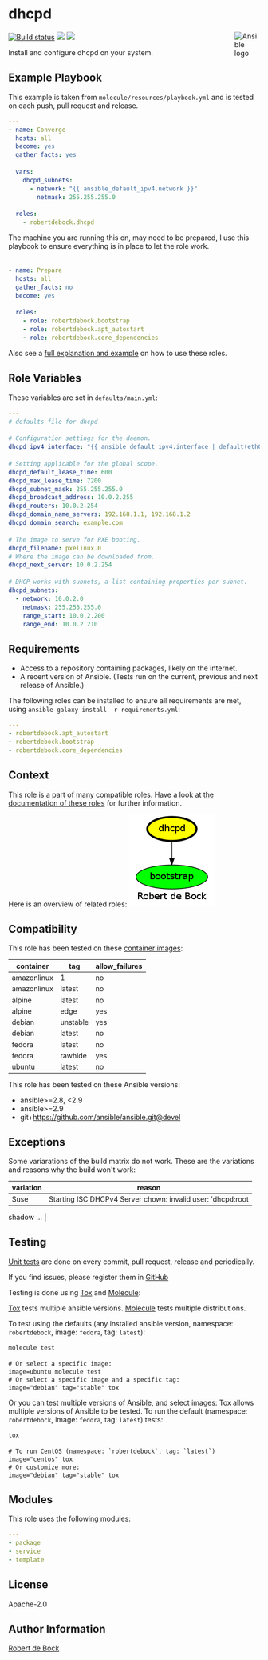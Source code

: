 dhcpd
=========

<img src="https://docs.ansible.com/ansible-tower/3.2.4/html_ja/installandreference/_static/images/logo_invert.png" width="10%" height="10%" alt="Ansible logo" align="right"/>
<a href="https://travis-ci.org/robertdebock/ansible-role-dhcpd"> <img src="https://travis-ci.org/robertdebock/ansible-role-dhcpd.svg?branch=master" alt="Build status"/></a> <img src="https://img.shields.io/ansible/role/d/21853"/> <img src="https://img.shields.io/ansible/quality/21853"/>

Install and configure dhcpd on your system.

Example Playbook
----------------

This example is taken from `molecule/resources/playbook.yml` and is tested on each push, pull request and release.
```yaml
---
- name: Converge
  hosts: all
  become: yes
  gather_facts: yes

  vars:
    dhcpd_subnets:
      - network: "{{ ansible_default_ipv4.network }}"
        netmask: 255.255.255.0

  roles:
    - robertdebock.dhcpd
```

The machine you are running this on, may need to be prepared, I use this playbook to ensure everything is in place to let the role work.
```yaml
---
- name: Prepare
  hosts: all
  gather_facts: no
  become: yes

  roles:
    - role: robertdebock.bootstrap
    - role: robertdebock.apt_autostart
    - role: robertdebock.core_dependencies
```


Also see a [full explanation and example](https://robertdebock.nl/how-to-use-these-roles.html) on how to use these roles.

Role Variables
--------------

These variables are set in `defaults/main.yml`:
```yaml
---
# defaults file for dhcpd

# Configuration settings for the daemon.
dhcpd_ipv4_interface: "{{ ansible_default_ipv4.interface | default(eth0) }}"

# Setting applicable for the global scope.
dhcpd_default_lease_time: 600
dhcpd_max_lease_time: 7200
dhcpd_subnet_mask: 255.255.255.0
dhcpd_broadcast_address: 10.0.2.255
dhcpd_routers: 10.0.2.254
dhcpd_domain_name_servers: 192.168.1.1, 192.168.1.2
dhcpd_domain_search: example.com

# The image to serve for PXE booting.
dhcpd_filename: pxelinux.0
# Where the image can be downloaded from.
dhcpd_next_server: 10.0.2.254

# DHCP works with subnets, a list containing properties per subnet.
dhcpd_subnets:
  - network: 10.0.2.0
    netmask: 255.255.255.0
    range_start: 10.0.2.200
    range_end: 10.0.2.210
```

Requirements
------------

- Access to a repository containing packages, likely on the internet.
- A recent version of Ansible. (Tests run on the current, previous and next release of Ansible.)

The following roles can be installed to ensure all requirements are met, using `ansible-galaxy install -r requirements.yml`:

```yaml
---
- robertdebock.apt_autostart
- robertdebock.bootstrap
- robertdebock.core_dependencies

```

Context
-------

This role is a part of many compatible roles. Have a look at [the documentation of these roles](https://robertdebock.nl/) for further information.

Here is an overview of related roles:
![dependencies](https://raw.githubusercontent.com/robertdebock/drawings/artifacts/dhcpd.png "Dependency")


Compatibility
-------------

This role has been tested on these [container images](https://hub.docker.com/):

|container|tag|allow_failures|
|---------|---|--------------|
|amazonlinux|1|no|
|amazonlinux|latest|no|
|alpine|latest|no|
|alpine|edge|yes|
|debian|unstable|yes|
|debian|latest|no|
|fedora|latest|no|
|fedora|rawhide|yes|
|ubuntu|latest|no|

This role has been tested on these Ansible versions:

- ansible>=2.8, <2.9
- ansible>=2.9
- git+https://github.com/ansible/ansible.git@devel

Exceptions
----------

Some variarations of the build matrix do not work. These are the variations and reasons why the build won't work:

| variation                 | reason                 |
|---------------------------|------------------------|
| Suse | Starting ISC DHCPv4 Server chown: invalid user: 'dhcpd:root
shadow
... |


Testing
-------

[Unit tests](https://travis-ci.org/robertdebock/ansible-role-dhcpd) are done on every commit, pull request, release and periodically.

If you find issues, please register them in [GitHub](https://github.com/robertdebock/ansible-role-dhcpd/issues)

Testing is done using [Tox](https://tox.readthedocs.io/en/latest/) and [Molecule](https://github.com/ansible/molecule):

[Tox](https://tox.readthedocs.io/en/latest/) tests multiple ansible versions.
[Molecule](https://github.com/ansible/molecule) tests multiple distributions.

To test using the defaults (any installed ansible version, namespace: `robertdebock`, image: `fedora`, tag: `latest`):

```
molecule test

# Or select a specific image:
image=ubuntu molecule test
# Or select a specific image and a specific tag:
image="debian" tag="stable" tox
```

Or you can test multiple versions of Ansible, and select images:
Tox allows multiple versions of Ansible to be tested. To run the default (namespace: `robertdebock`, image: `fedora`, tag: `latest`) tests:

```
tox

# To run CentOS (namespace: `robertdebock`, tag: `latest`)
image="centos" tox
# Or customize more:
image="debian" tag="stable" tox
```

Modules
-------

This role uses the following modules:
```yaml
---
- package
- service
- template
```

License
-------

Apache-2.0


Author Information
------------------

[Robert de Bock](https://robertdebock.nl/)
